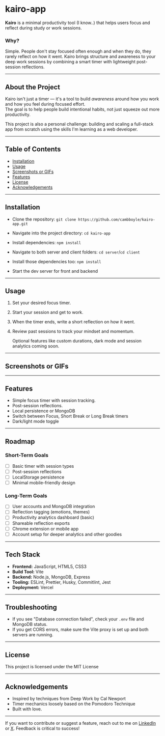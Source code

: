 # kairo-app

**Kairo** is a minimal productivity tool (I know..) that helps users focus and reflect during study or work sessions.

### Why?

Simple. People don't stay focused often enough and when they do, they
rarely reflect on how it went.
Kairo brings structure and awareness to your deep work sessions by
combining a smart timer with lightweight post-session reflections.

---

## About the Project

Kairo isn't just a timer — it's a tool to build _awareness_ around how you work and how you feel during focused effort.  
The goal is to help people build intentional habits, not just squeeze out more productivity.

This project is also a personal challenge: building and scaling a full-stack app from scratch using the skills I'm learning as a web developer.

---

## Table of Contents

- [Installation](#installation)
- [Usage](#usage)
- [Screenshots or GIFs](#screenshots-or-gifs)
- [Features](#features)
- [License](#license)
- [Acknowledgements](acknowledgements)

---

## Installation

- Clone the repository:
  `git clone https://github.com/cambboyle/kairo-app.git`

- Navigate into the project directory:
  `cd kairo-app`

- Install dependencies:
  `npm install`

- Navigate to both server and client folders:
  `cd server`/`cd client`

- Install those dependencies too:
  `npm install`

- Start the dev server for front and backend

---

## Usage

1. Set your desired focus timer.
2. Start your session and get to work.
3. When the timer ends, write a short reflection on how it went.
4. Review past sessions to track your mindset and momentum.

   Optional features like custom durations, dark mode and session analytics coming soon.

---

## Screenshots or GIFs

---

## Features

- Simple focus timer with session tracking.
- Post-session reflections.
- Local persistence or MongoDB
- Switch between Focus, Short Break or Long Break timers
- Dark/light mode toggle

---

## Roadmap

### Short-Term Goals

- [ ] Basic timer with session types
- [ ] Post-session reflections
- [ ] LocalStorage persistence
- [ ] Minimal mobile-friendly design

### Long-Term Goals

- [ ] User accounts and MongoDB integration
- [ ] Reflection tagging (emotions, themes)
- [ ] Productivity analytics dashboard (basic)
- [ ] Shareable reflection exports
- [ ] Chrome extension or mobile app
- [ ] Account setup for deeper analytics and other goodies

---

## Tech Stack

- **Frontend:** JavaScript, HTML5, CSS3
- **Build Tool:** Vite
- **Backend:** Node.js, MongoDB, Express
- **Tooling:** ESLint, Prettier, Husky, Commitlint, Jest
- **Deployment:** Vercel

---

## Troubleshooting

- If you see "Database connection failed", check your `.env` file and MongoDB status.
- If you get CORS errors, make sure the Vite proxy is set up and both servers are running.

---

## License

This project is licensed under the MIT License

---

## Acknowledgements

- Inspired by techniques from Deep Work by Cal Newport
- Timer mechanics loosely based on the Pomodoro Technique
- Built with love.

---

If you want to contribute or suggest a feature, reach out to me on [LinkedIn](https://www.linkedin.com/in/cbb00/) or [X](https://x.com/cambboyle).
Feedback is critical to success!
